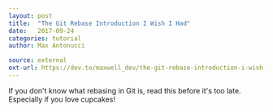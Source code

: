```yaml
---
layout: post
title:  "The Git Rebase Introduction I Wish I Had"
date:   2017-09-24
categories: tutorial
author: Max Antonucci

source: external
ext-url: https://dev.to/maxwell_dev/the-git-rebase-introduction-i-wish-id-had
---
```


If you don't know what rebasing in Git is, read this before it's too late. Especially if you love cupcakes!